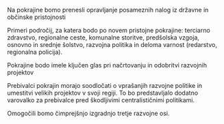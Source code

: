 Na pokrajine bomo prenesli opravljanje posameznih nalog iz državne in občinske pristojnosti

Primeri področij, za katera bodo po novem pristojne pokrajine: terciarno zdravstvo, regionalne ceste, komunalne storitve, predšolska vzgoja, osnovno in srednje šolstvo, razvojna politika in deloma varnost (redarstvo, regionalna policija).

Pokrajine bodo imele ključen glas pri načrtovanju in odobritvi razvojnih projektov

Prebivalci pokrajin morajo soodločati o vprašanjih razvojne politike in umestitvi velikih projektov v svoji regiji. To bo predstavljalo dodatno varovalko za prebivalce pred škodljivimi centralističnimi politikami.

Omogočili bomo čimprejšnjo izgradnjo tretje razvojne osi.
